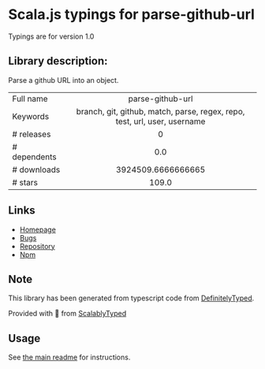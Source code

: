 
# Scala.js typings for parse-github-url

Typings are for version 1.0

## Library description:
Parse a github URL into an object.

|                    |                 |
| ------------------ | :-------------: |
| Full name          | parse-github-url |
| Keywords           | branch, git, github, match, parse, regex, repo, test, url, user, username |
| # releases         | 0 |
| # dependents       | 0.0 |
| # downloads        | 3924509.6666666665 |
| # stars            | 109.0 |

## Links
- [Homepage](https://github.com/jonschlinkert/parse-github-url)
- [Bugs](https://github.com/jonschlinkert/parse-github-url/issues)
- [Repository](https://github.com/jonschlinkert/parse-github-url)
- [Npm](https://www.npmjs.com/package/parse-github-url)
    


## Note
This library has been generated from typescript code from [DefinitelyTyped](https://definitelytyped.org).

Provided with :purple_heart: from [ScalablyTyped](https://github.com/oyvindberg/ScalablyTyped)

## Usage
See [the main readme](../../readme.md) for instructions.


